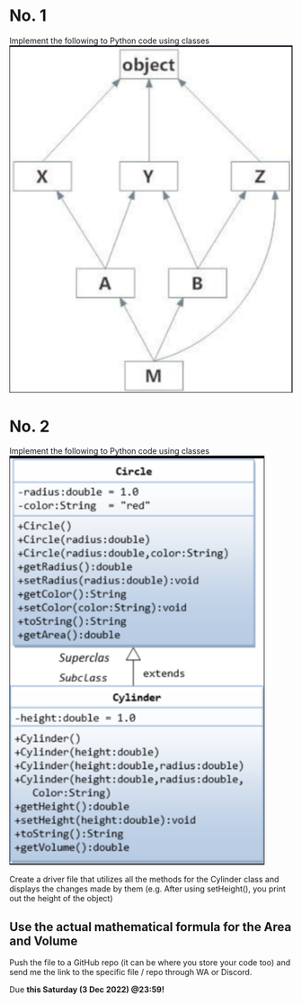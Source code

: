 # No. 1
Implement the following to Python code using classes <br>
![No. 1](No1.png)

# No. 2
Implement the following to Python code using classes <br>
![No. 2](No2.png)

Create a driver file that utilizes all the methods for the Cylinder class and displays the changes made by them (e.g. After using setHeight(), you print out the height of the object)

Use the actual mathematical formula for the Area and Volume
---

Push the file to a GitHub repo (it can be where you store your code too) and send me the link to the specific file / repo through WA or Discord.

Due **this Saturday (3 Dec 2022) @23:59!**